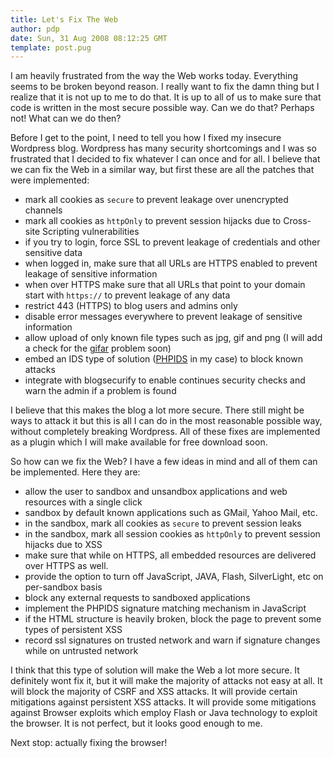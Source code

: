 ```yaml
---
title: Let's Fix The Web
author: pdp
date: Sun, 31 Aug 2008 08:12:25 GMT
template: post.pug
---
```


I am heavily frustrated from the way the Web works today. Everything seems to be broken beyond reason. I really want to fix the damn thing but I realize that it is not up to me to do that. It is up to all of us to make sure that code is written in the most secure possible way. Can we do that? Perhaps not! What can we do then?

Before I get to the point, I need to tell you how I fixed my insecure Wordpress blog. Wordpress has many security shortcomings and I was so frustrated that I decided to fix whatever I can once and for all. I believe that we can fix the Web in a similar way, but first these are all the patches that were implemented:

* mark all cookies as `secure` to prevent leakage over unencrypted channels
* mark all cookies as `httpOnly` to prevent session hijacks due to Cross-site Scripting vulnerabilities
* if you try to login, force SSL to prevent leakage of credentials and other sensitive data
* when logged in, make sure that all URLs are HTTPS enabled to prevent leakage of sensitive information
* when over HTTPS make sure that all URLs that point to your domain start with `https://` to prevent leakage of any data
* restrict 443 (HTTPS) to blog users and admins only
* disable error messages everywhere to prevent leakage of sensitive information
* allow upload of only known file types such as jpg, gif and png (I will add a check for the [gifar](/blog/gifars-and-other-issues/) problem soon)
* embed an IDS type of solution ([PHPIDS](http://php-ids.org) in my case) to block known attacks
* integrate with blogsecurify to enable continues security checks and warn the admin if a problem is found

I believe that this makes the blog a lot more secure. There still might be ways to attack it but this is all I can do in the most reasonable possible way, without completely breaking Wordpress. All of these fixes are implemented as a plugin which I will make available for free download soon.

So how can we fix the Web? I have a few ideas in mind and all of them can be implemented. Here they are:

* allow the user to sandbox and unsandbox applications and web resources with a single click
* sandbox by default known applications such as GMail, Yahoo Mail, etc.
* in the sandbox, mark all cookies as `secure` to prevent session leaks
* in the sandbox, mark all session cookies as `httpOnly` to prevent session hijacks due to XSS
* make sure that while on HTTPS, all embedded resources are delivered over HTTPS as well.
* provide the option to turn off JavaScript, JAVA, Flash, SilverLight, etc on per-sandbox basis
* block any external requests to sandboxed applications
* implement the PHPIDS signature matching mechanism in JavaScript
* if the HTML structure is heavily broken, block the page to prevent some types of persistent XSS
* record ssl signatures on trusted network and warn if signature changes while on untrusted network

I think that this type of solution will make the Web a lot more secure. It definitely wont fix it, but it will make the majority of attacks not easy at all. It will block the majority of CSRF and XSS attacks. It will provide certain mitigations against persistent XSS attacks. It will provide some mitigations against Browser exploits which employ Flash or Java technology to exploit the browser. It is not perfect, but it looks good enough to me.

Next stop: actually fixing the browser!
